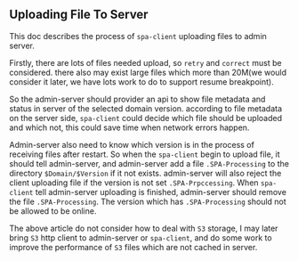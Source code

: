 ## Uploading File To Server 
This doc describes the process of `spa-client` uploading files to admin server.

Firstly, there are lots of files needed upload, so `retry` and `correct` must be considered.
there also may exist large files which more than 20M(we would consider it later, we have lots work to do to support 
resume breakpoint).

So the admin-server should provider an api to show file metadata and status in server of the selected domain version.
according to file metadata on the server side, `spa-client` could decide which file should be uploaded and which not,
this could save time when network errors happen.

Admin-server also need to know which version is in the process of receiving files after restart. So when the 
`spa-client` begin to upload file, it should tell admin-server, and admin-server add a file `.SPA-Processing` to
the directory `$Domain/$Version` if it not exists. admin-server will also reject the client uploading file if the
version is not set `.SPA-Prpccessing`. When `spa-client` tell admin-server uploading is finished, admin-server should
remove the file `.SPA-Processing`. The version which has `.SPA-Processing` should not be allowed to be online.


The above article do not consider how to deal with `S3` storage, I may later bring `S3` http client to admin-server
or `spa-client`, and do some work to improve the performance of `S3` files which are not cached in server.